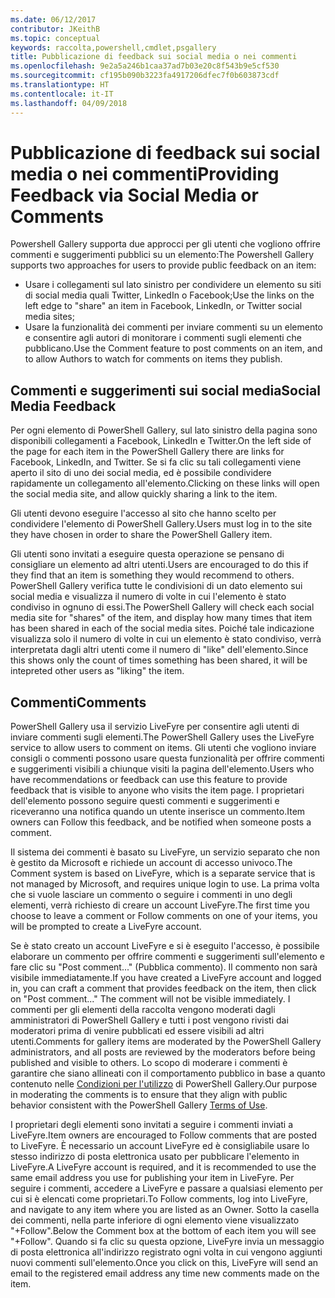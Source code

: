 ```yaml
---
ms.date: 06/12/2017
contributor: JKeithB
ms.topic: conceptual
keywords: raccolta,powershell,cmdlet,psgallery
title: Pubblicazione di feedback sui social media o nei commenti
ms.openlocfilehash: 9e2a5a246b1caa37ad7b03e20c8f543b9e5cf530
ms.sourcegitcommit: cf195b090b3223fa4917206dfec7f0b603873cdf
ms.translationtype: HT
ms.contentlocale: it-IT
ms.lasthandoff: 04/09/2018
---
```

# <a name="providing-feedback-via-social-media-or-comments"></a><span data-ttu-id="d2791-103">Pubblicazione di feedback sui social media o nei commenti</span><span class="sxs-lookup"><span data-stu-id="d2791-103">Providing Feedback via Social Media or Comments</span></span>

<span data-ttu-id="d2791-104">Powershell Gallery supporta due approcci per gli utenti che vogliono offrire commenti e suggerimenti pubblici su un elemento:</span><span class="sxs-lookup"><span data-stu-id="d2791-104">The Powershell Gallery supports two approaches for users to provide public feedback on an item:</span></span>

* <span data-ttu-id="d2791-105">Usare i collegamenti sul lato sinistro per condividere un elemento su siti di social media quali Twitter, LinkedIn o Facebook;</span><span class="sxs-lookup"><span data-stu-id="d2791-105">Use the links on the left edge to "share" an item in Facebook, LinkedIn, or Twitter social media sites;</span></span>
* <span data-ttu-id="d2791-106">Usare la funzionalità dei commenti per inviare commenti su un elemento e consentire agli autori di monitorare i commenti sugli elementi che pubblicano.</span><span class="sxs-lookup"><span data-stu-id="d2791-106">Use the Comment feature to post comments on an item, and to allow Authors to watch for comments on items they publish.</span></span>

## <a name="social-media-feedback"></a><span data-ttu-id="d2791-107">Commenti e suggerimenti sui social media</span><span class="sxs-lookup"><span data-stu-id="d2791-107">Social Media Feedback</span></span>
<span data-ttu-id="d2791-108">Per ogni elemento di PowerShell Gallery, sul lato sinistro della pagina sono disponibili collegamenti a Facebook, LinkedIn e Twitter.</span><span class="sxs-lookup"><span data-stu-id="d2791-108">On the left side of the page for each item in the PowerShell Gallery there are links for Facebook, LinkedIn, and Twitter.</span></span>
<span data-ttu-id="d2791-109">Se si fa clic su tali collegamenti viene aperto il sito di uno dei social media, ed è possibile condividere rapidamente un collegamento all'elemento.</span><span class="sxs-lookup"><span data-stu-id="d2791-109">Clicking on these links will open the social media site, and allow quickly sharing a link to the item.</span></span>

<span data-ttu-id="d2791-110">Gli utenti devono eseguire l'accesso al sito che hanno scelto per condividere l'elemento di PowerShell Gallery.</span><span class="sxs-lookup"><span data-stu-id="d2791-110">Users must log in to the site they have chosen in order to share the PowerShell Gallery item.</span></span>

<span data-ttu-id="d2791-111">Gli utenti sono invitati a eseguire questa operazione se pensano di consigliare un elemento ad altri utenti.</span><span class="sxs-lookup"><span data-stu-id="d2791-111">Users are encouraged to do this if they find that an item is something they would recommend to others.</span></span>
<span data-ttu-id="d2791-112">PowerShell Gallery verifica tutte le condivisioni di un dato elemento sui social media e visualizza il numero di volte in cui l'elemento è stato condiviso in ognuno di essi.</span><span class="sxs-lookup"><span data-stu-id="d2791-112">The PowerShell Gallery will check each social media site for "shares" of the item, and display how many times that item has been shared in each of the social media sites.</span></span>
<span data-ttu-id="d2791-113">Poiché tale indicazione visualizza solo il numero di volte in cui un elemento è stato condiviso, verrà interpretata dagli altri utenti come il numero di "like" dell'elemento.</span><span class="sxs-lookup"><span data-stu-id="d2791-113">Since this shows only the count of times something has been shared, it will be intepreted other users as "liking" the item.</span></span>


## <a name="comments"></a><span data-ttu-id="d2791-114">Commenti</span><span class="sxs-lookup"><span data-stu-id="d2791-114">Comments</span></span>
<span data-ttu-id="d2791-115">PowerShell Gallery usa il servizio LiveFyre per consentire agli utenti di inviare commenti sugli elementi.</span><span class="sxs-lookup"><span data-stu-id="d2791-115">The PowerShell Gallery uses the LiveFyre service to allow users to comment on items.</span></span>
<span data-ttu-id="d2791-116">Gli utenti che vogliono inviare consigli o commenti possono usare questa funzionalità per offrire commenti e suggerimenti visibili a chiunque visiti la pagina dell'elemento.</span><span class="sxs-lookup"><span data-stu-id="d2791-116">Users who have recommendations or feedback can use this feature to provide feedback that is visible to anyone who visits the item page.</span></span>
<span data-ttu-id="d2791-117">I proprietari dell'elemento possono seguire questi commenti e suggerimenti e riceveranno una notifica quando un utente inserisce un commento.</span><span class="sxs-lookup"><span data-stu-id="d2791-117">Item owners can Follow this feedback, and be notified when someone posts a comment.</span></span>

<span data-ttu-id="d2791-118">Il sistema dei commenti è basato su LiveFyre, un servizio separato che non è gestito da Microsoft e richiede un account di accesso univoco.</span><span class="sxs-lookup"><span data-stu-id="d2791-118">The Comment system is based on LiveFyre, which is a separate service that is not managed by Microsoft, and requires unique login to use.</span></span>
<span data-ttu-id="d2791-119">La prima volta che si vuole lasciare un commento o seguire i commenti in uno degli elementi, verrà richiesto di creare un account LiveFyre.</span><span class="sxs-lookup"><span data-stu-id="d2791-119">The first time you choose to leave a comment or Follow comments on one of your items, you will be prompted to create a LiveFyre account.</span></span>

<span data-ttu-id="d2791-120">Se è stato creato un account LiveFyre e si è eseguito l'accesso, è possibile elaborare un commento per offrire commenti e suggerimenti sull'elemento e fare clic su "Post comment..." (Pubblica commento). Il commento non sarà visibile immediatamente.</span><span class="sxs-lookup"><span data-stu-id="d2791-120">If you have created a LiveFyre account and logged in, you can craft a comment that provides feedback on the item, then click on "Post comment..." The comment will not be visible immediately.</span></span>
<span data-ttu-id="d2791-121">I commenti per gli elementi della raccolta vengono moderati dagli amministratori di PowerShell Gallery e tutti i post vengono rivisti dai moderatori prima di venire pubblicati ed essere visibili ad altri utenti.</span><span class="sxs-lookup"><span data-stu-id="d2791-121">Comments for gallery items are moderated by the PowerShell Gallery administrators, and all posts are reviewed by the moderators before being published and visible to others.</span></span>
<span data-ttu-id="d2791-122">Lo scopo di moderare i commenti è garantire che siano allineati con il comportamento pubblico in base a quanto contenuto nelle [Condizioni per l'utilizzo](https://www.powershellgallery.com/policies/Terms) di PowerShell Gallery.</span><span class="sxs-lookup"><span data-stu-id="d2791-122">Our purpose in moderating the comments is to ensure that they align with public behavior consistent with the PowerShell Gallery [Terms of Use](https://www.powershellgallery.com/policies/Terms).</span></span>

<span data-ttu-id="d2791-123">I proprietari degli elementi sono invitati a seguire i commenti inviati a LiveFyre.</span><span class="sxs-lookup"><span data-stu-id="d2791-123">Item owners are encouraged to Follow comments that are posted to LiveFyre.</span></span>
<span data-ttu-id="d2791-124">È necessario un account LiveFyre ed è consigliabile usare lo stesso indirizzo di posta elettronica usato per pubblicare l'elemento in LiveFyre.</span><span class="sxs-lookup"><span data-stu-id="d2791-124">A LiveFyre account is required, and it is recommended to use the same email address you use for publishing your item in LiveFyre.</span></span>
<span data-ttu-id="d2791-125">Per seguire i commenti, accedere a LiveFyre e passare a qualsiasi elemento per cui si è elencati come proprietari.</span><span class="sxs-lookup"><span data-stu-id="d2791-125">To Follow comments, log into LiveFyre, and navigate to any item where you are listed as an Owner.</span></span>
<span data-ttu-id="d2791-126">Sotto la casella dei commenti, nella parte inferiore di ogni elemento viene visualizzato "+Follow".</span><span class="sxs-lookup"><span data-stu-id="d2791-126">Below the Comment box at the bottom of each item you will see "+Follow".</span></span>
<span data-ttu-id="d2791-127">Quando si fa clic su questa opzione, LiveFyre invia un messaggio di posta elettronica all'indirizzo registrato ogni volta in cui vengono aggiunti nuovi commenti sull'elemento.</span><span class="sxs-lookup"><span data-stu-id="d2791-127">Once you click on this, LiveFyre will send an email to the registered email address any time new comments made on the item.</span></span>